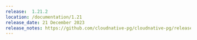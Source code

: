 ```yaml
---
release:  1.21.2
location: /documentation/1.21
release_date: 21 December 2023
release_notes: https://github.com/cloudnative-pg/cloudnative-pg/releases/tag/v1.21.2
---
```

